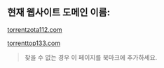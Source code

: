 ## 현재 웹사이트 도메인 이름:

[torrentzota112.com](https://torrentzota112.com)

[torrenttop133.com](https://torrenttop133.com)


> 찾을 수 없는 경우 이 페이지를 북마크에 추가하세요.
